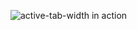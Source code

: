 ![active-tab-width in action](https://github.com/nudelx/jestSandBox/raw/master/jestSandBox/react_jest.png)

